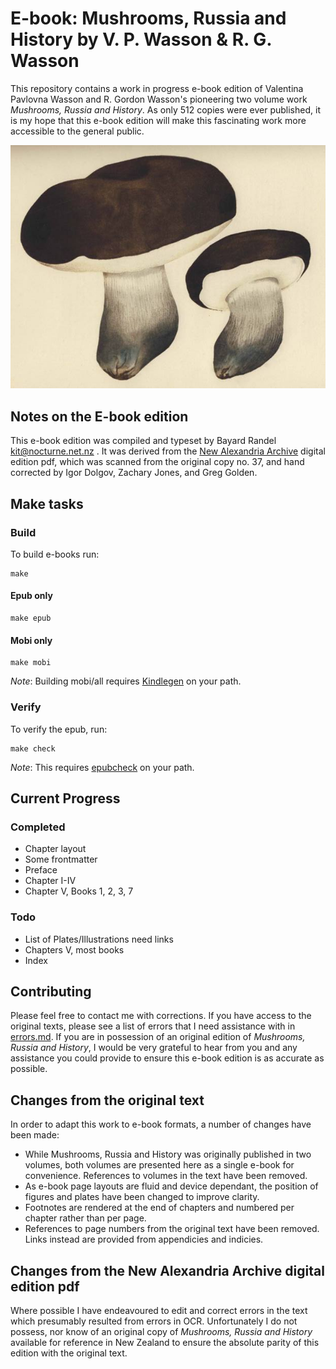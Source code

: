 # E-book: Mushrooms, Russia and History by V. P. Wasson & R. G. Wasson

This repository contains a work in progress e-book edition of Valentina Pavlovna Wasson and R. Gordon Wasson's pioneering two volume work *Mushrooms, Russia and History*. As only 512 copies were ever published, it is my hope that this e-book edition will make this fascinating work more accessible to the general public. 

![porcini](src/OEBPS/Images/index-14_1.jpg)

## Notes on the E-book edition

This e-book edition was compiled and typeset by Bayard Randel <kit@nocturne.net.nz> . It was derived from the [New Alexandria Archive](http://www.newalexandria.org/archive/) digital edition pdf, which was scanned from the original copy no. 37, and hand corrected by Igor Dolgov, Zachary Jones, and Greg Golden.

## Make tasks
### Build
To build e-books run:

    make

#### Epub only

    make epub

#### Mobi only

    make mobi

*Note*: Building mobi/all requires [Kindlegen](http://www.amazon.com/gp/feature.html?docId=1000765211) on your path.

### Verify
To verify the epub, run:

    make check

*Note*: This requires [epubcheck](https://github.com/idpf/epubcheck) on your path.

## Current Progress

### Completed

* Chapter layout
* Some frontmatter
* Preface
* Chapter I-IV
* Chapter V, Books 1, 2, 3, 7

### Todo

* List of Plates/Illustrations need links
* Chapters V, most books
* Index

## Contributing

Please feel free to contact me with corrections. If you have access to the original texts, please see a list of errors that I need assistance with in [errors.md](errors.md). If you are in possession of an original edition of *Mushrooms, Russia and History*, I would be very grateful to hear from you and any assistance you could provide to ensure this e-book edition is as accurate as possible.

## Changes from the original text

In order to adapt this work to e-book formats, a number of changes have been made:

* While Mushrooms, Russia and History was originally published in two volumes, both volumes are presented here as a single e-book for convenience. References to volumes in the text have been removed.
* As e-book page layouts are fluid and device dependant, the position of figures and plates have been changed to improve clarity.
* Footnotes are rendered at the end of chapters and numbered per chapter rather than per page.
* References to page numbers from the original text have been removed. Links instead are provided from appendicies and indicies.

## Changes from the New Alexandria Archive digital edition pdf

Where possible I have endeavoured to edit and correct errors in the text which presumably resulted from errors in OCR. Unfortunately I do not possess, nor know of an original copy of *Mushrooms, Russia and History* available for reference in New Zealand to ensure the absolute parity of this edition with the original text.
